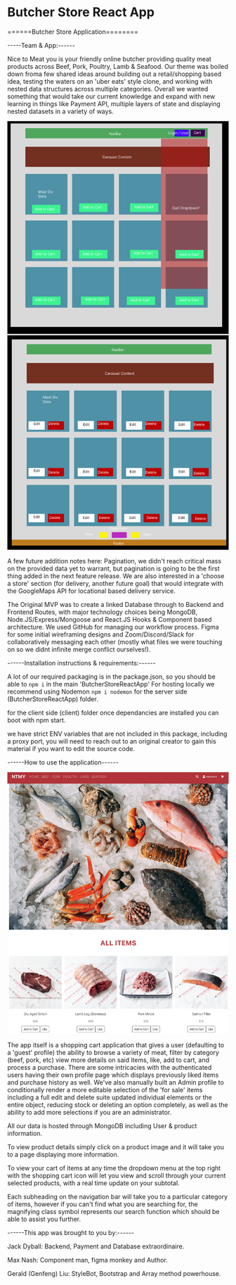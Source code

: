# Butcher Store React App

======Butcher Store Application========

-----Team & App:------

Nice to Meat you is your friendly online butcher providing quality meat products across Beef, Pork, Poultry, Lamb & Seafood.
Our theme was boiled down froma  few shared ideas around building out a retail/shopping based idea, testing the waters on an 'uber eats' style clone, and working with nested data structures across multiple categories. Overall we wanted something that would take our current knowledge and expand with new learning in things like Payment API, multiple layers of state and displaying nested datasets in a variety of ways.

![figma diagram of mockup for the app](./readmefiles/initialDesign.png "Initial Figma mockup of main customer screen")
![figma diagram of mockup for the app 2](./readmefiles/initialAdminView.png "Initial Figma mockup of admin screen")

A few future addition notes here: Pagination, we didn't reach critical mass on the provided data yet to warrant, but pagination is going to be the first thing added in the next feature release. We are also interested in a 'choose a store' section (for delivery, another future goal) that would integrate with the GoogleMaps API for locational based delivery service.

The Original MVP was to create a linked Database through to Backend and Frontend Routes, with major technology choices being MongoDB, Node.JS/Express/Mongoose and React.JS Hooks & Component based architecture. We used GitHub for managing our workflow process. Figma for some initial wireframing designs and Zoom/Discord/Slack for collaboratively messaging each other (mostly what files we were touching on so we didnt infinite merge conflict ourselves!).


------Installation instructions & requirements:------

A lot of our required packaging is in the package.json, so you should be able to ```npm i``` in the main 'ButcherStoreReactApp'
For hosting locally we recommend using Nodemon ```npm i nodemon``` for the server side (ButcherStoreReactApp) folder.

for the client side (client) folder once dependancies are installed you can boot with npm start.

we have strict ENV variables that are not included in this package, including a proxy port, you will need to reach out to an original creator to gain this material if you want to edit the source code.

------How to use the application------

![current app display](./readmefiles/final-design.png "Final UI display")

The app itself is a shopping cart application that gives a user (defaulting to a 'guest' profile) the ability to browse a variety of meat, filter by category (beef, pork, etc) view more details on said items, like, add to cart, and process a purchase. There are some intricacies with the authenticated users having their own profile page which displays previously liked items and purchase history as well. We've also manually built an Admin profile to conditionally render a more editable selection of the 'for sale' items including a full edit and delete suite updated individual elements or the entire object, reducing stock or deleting an option completely, as well as the ability to add more selections if you are an administrator. 

All our data is hosted through MongoDB including User & product information.

To view product details simply click on a product image and it will take you to a page displaying more information.

To view your cart of items at any time the dropdown menu at the top right with the shopping cart icon will let you view and scroll through your current selected products, with a real time update on your subtotal.

Each subheading on the navigation bar will take you to a particular category of items, however if you can't find what you are searching for, the magnifying class symbol represents our search function which should be able to assist you further.

------This app was brought to you by:------

Jack Dyball: Backend, Payment and Database extraordinaire.  

Max Nash: Component man, figma monkey and Author.  

Gerald (Genfeng) Liu: StyleBot, Bootstrap and Array method powerhouse.  


